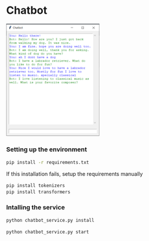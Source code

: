 # Chatbot

<img src="image.png" width="250" height="300">

### Setting up the environment
```bash
pip install -r requirements.txt
```
If this installation fails, setup the requirements manually

```bash
pip install tokenizers
pip install transformers
```

### Intalling the service
```bash
python chatbot_service.py install
```
```bash
python chatbot_service.py start
```
